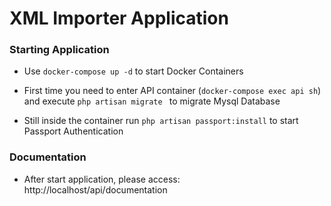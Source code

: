 # XML Importer Application

### Starting Application

- Use ```docker-compose up -d``` to start Docker Containers

- First time you need to enter API container (```docker-compose exec api sh```) and execute ```php artisan migrate ``` to migrate Mysql Database
- Still inside the container run ```php artisan passport:install``` to start Passport Authentication



### Documentation

- After start application, please access: http://localhost/api/documentation
